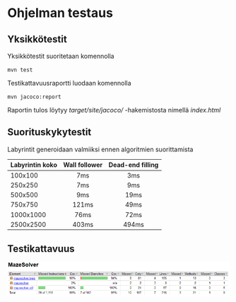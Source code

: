 # Ohjelman testaus

## Yksikkötestit

Yksikkötestit suoritetaan komennolla

```
mvn test
```

Testikattavuusraportti luodaan komennolla

```
mvn jacoco:report
```

Raportin tulos löytyy _target/site/jacoco/_ -hakemistosta nimellä _index.html_

## Suorituskykytestit

Labyrintit generoidaan valmiiksi ennen algoritmien suorittamista

| Labyrintin koko  | Wall follower | Dead-end filling |
| ------------- | :-----------: | :-----------: |
| 100x100  | 7ms  | 3ms |
| 250x250  | 7ms  | 9ms |
| 500x500  | 9ms  | 19ms |
| 750x750  | 121ms  | 49ms |
| 1000x1000  | 76ms  | 72ms |
| 2500x2500  | 403ms  | 494ms |

## Testikattavuus

<img src="https://raw.githubusercontent.com/jarkmaen/labyrintin-ratkaisija/master/Dokumentaatio/Kuvat/Testikattavuus.PNG">
